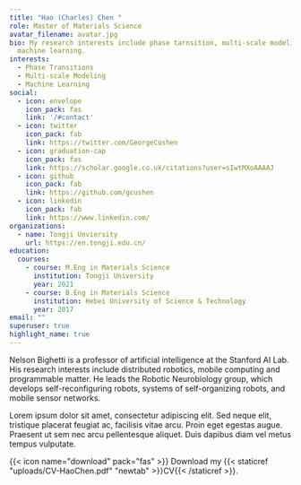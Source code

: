 ```yaml
---
title: "Hao (Charles) Chen "
role: Master of Materials Science
avatar_filename: avatar.jpg
bio: My research interests include phase tarnsition, multi-scale modeling and
  machine learning.
interests:
  - Phase Transitions
  - Multi-scale Modeling
  - Machine Learning
social:
  - icon: envelope
    icon_pack: fas
    link: '/#contact'
  - icon: twitter
    icon_pack: fab
    link: https://twitter.com/GeorgeCushen
  - icon: graduation-cap
    icon_pack: fas
    link: https://scholar.google.co.uk/citations?user=sIwtMXoAAAAJ
  - icon: github
    icon_pack: fab
    link: https://github.com/gcushen
  - icon: linkedin
    icon_pack: fab
    link: https://www.linkedin.com/
organizations:
  - name: Tongji Unviersity
    url: https://en.tongji.edu.cn/
education:
  courses:
    - course: M.Eng in Materials Science
      institution: Tongji University
      year: 2021
    - course: B.Eng in Materials Science
      institution: Hebei University of Science & Technology
      year: 2017
email: ""
superuser: true
highlight_name: true
---
```

Nelson Bighetti is a professor of artificial intelligence at the Stanford AI Lab. His research interests include distributed robotics, mobile computing and programmable matter. He leads the Robotic Neurobiology group, which develops self-reconfiguring robots, systems of self-organizing robots, and mobile sensor networks.

Lorem ipsum dolor sit amet, consectetur adipiscing elit. Sed neque elit, tristique placerat feugiat ac, facilisis vitae arcu. Proin eget egestas augue. Praesent ut sem nec arcu pellentesque aliquet. Duis dapibus diam vel metus tempus vulputate.

{{< icon name="download" pack="fas" >}} Download my {{< staticref "uploads/CV-HaoChen.pdf" "newtab" >}}CV{{< /staticref >}}.
